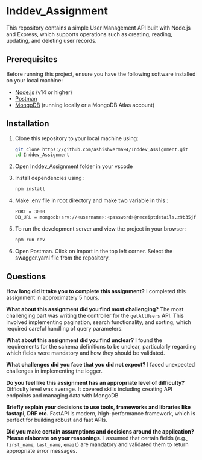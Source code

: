# Inddev_Assignment

This repository contains a simple User Management API built with Node.js and Express, which supports operations such as creating, reading, updating, and deleting user records.

## Prerequisites

Before running this project, ensure you have the following software installed on your local machine:

- [Node.js](https://nodejs.org/) (v14 or higher)
- [Postman](https://www.postman.com/)
- [MongoDB](https://www.mongodb.com/) (running locally or a MongoDB Atlas account)

## Installation
1. Clone this repository to your local machine using:
   ```sh
   git clone https://github.com/ashishverma94/Inddev_Assignment.git
   cd Inddev_Assignment
   ```
3. Open Inddev_Assignment folder in your vscode
4. Install dependencies using :
   ```sh
   npm install
   ```
5. Make .env file in root directory and make two variable in this :
   ```sh
   PORT = 3000
   DB_URL = mongodb+srv://<username>:<password>@receiptdetails.z9b35jf.mongodb.net/ 
   ```

6. To run the development server and view the project in your browser:
      ```sh
   npm run dev
   ```

7. Open Postman. Click on Import in the top left corner. Select the swagger.yaml file from the repository.



## Questions
   **How long did it take you to complete this assignment?**
   I completed this assignment in approximately 5 hours.
  
  **What about this assignment did you find most challenging?**
  The most challenging part was writing the controller for the `getAllUsers` API. This involved implementing pagination, search functionality, and sorting, which required careful handling of query parameters.
  
  **What about this assignment did you find unclear?**
  I found the requirements for the schema definitions to be unclear, particularly regarding which fields were mandatory and how they should be validated.
  
  **What challenges did you face that you did not expect?**
   I faced unexpected challenges in implementing the logger.
  
  **Do you feel like this assignment has an appropriate level of difficulty?**
  Difficulty level was average. It covered skills including creating API endpoints and managing data with MongoDB
  
  **Briefly explain your decisions to use tools, frameworks and libraries like fastapi, DRF etc.**
  FastAPI is  modern, high-performance framework, which is perfect for building robust and fast APIs.
  
  **Did you make certain assumptions and decisions around the application? Please elaborate on your reasonings.**
   I assumed that certain fields (e.g., `first_name`, `last_name`, `email`) are mandatory and validated them to return appropriate error messages.
 

